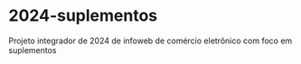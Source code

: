 # 2024-suplementos
Projeto integrador de 2024 de infoweb de comércio eletrônico com foco em suplementos
